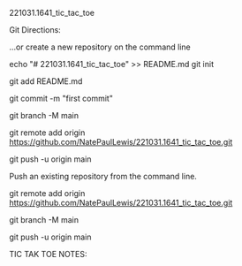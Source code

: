 221031.1641_tic_tac_toe

Git Directions:

...or create a new repository on the command line

echo "# 221031.1641_tic_tac_toe" >> README.md
git init

git add README.md

git commit -m "first commit"

git branch -M main

git remote add origin https://github.com/NatePaulLewis/221031.1641_tic_tac_toe.git

git push -u origin main



Push an existing repository from the command line.

git remote add origin https://github.com/NatePaulLewis/221031.1641_tic_tac_toe.git

git branch -M main

git push -u origin main

TIC TAK TOE NOTES:
